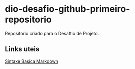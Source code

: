 # dio-desafio-github-primeiro-repositorio
Repositório criado para o Desaftio de Projeto.

## Links uteis
[Sintaxe Basica Markdown](https://www.markdownguide.org/basic-syntax)

